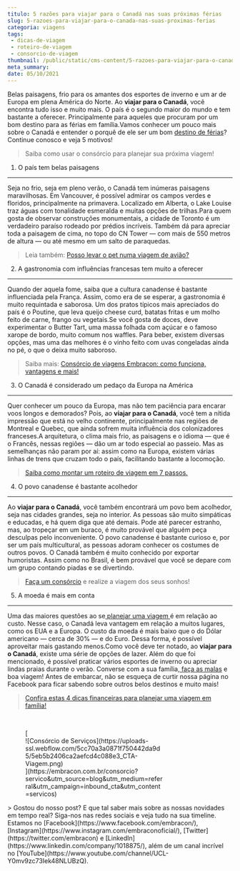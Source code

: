 ```yaml
---
titulo: 5 razões para viajar para o Canadá nas suas próximas férias
slug: 5-razoes-para-viajar-para-o-canada-nas-suas-proximas-ferias
categoria: viagens
tags:
 - dicas-de-viagem
 - roteiro-de-viagem
 - consorcio-de-viagem
thumbnail: /public/static/cms-content/5-razoes-para-viajar-para-o-canada-nas-suas-proximas-ferias.jpg
meta_summary: 
date: 05/10/2021
---
```

Belas paisagens, frio para os amantes dos esportes de inverno e um ar de Europa em plena América do Norte. Ao **viajar para o Canadá**, você encontra tudo isso e muito mais. O país é o segundo maior do mundo e tem bastante a oferecer. Principalmente para aqueles que procuram por um bom destino para as férias em família.Vamos conhecer um pouco mais sobre o Canadá e entender o porquê de ele ser um bom [destino de férias](https://www.embracon.com.br/blog/top-5-destinos-de-ferias-escolha-sua-proxima-viagem-pelo-brasil)? Continue conosco e veja 5 motivos!

> Saiba como usar o consórcio para planejar sua próxima viagem!

1. O país tem belas paisagens
-----------------------------

Seja no frio, seja em pleno verão, o Canadá tem inúmeras paisagens maravilhosas. Em Vancouver, é possível admirar os campos verdes e floridos, principalmente na primavera. Localizado em Alberta, o Lake Louise traz águas com tonalidade esmeralda e muitas opções de trilhas.Para quem gosta de observar construções monumentais, a cidade de Toronto é um verdadeiro paraíso rodeado por prédios incríveis. Também dá para apreciar toda a paisagem de cima, no topo do CN Tower — com mais de 550 metros de altura — ou até mesmo em um salto de paraquedas.

> Leia também: [Posso levar o pet numa viagem de avião?](https://www.embracon.com.br/blog/posso-levar-o-pet-numa-viagem-de-aviao)

2. A gastronomia com influências francesas tem muito a oferecer
---------------------------------------------------------------

Quando der aquela fome, saiba que a cultura canadense é bastante influenciada pela França. Assim, como era de se esperar, a gastronomia é muito requintada e saborosa. Um dos pratos típicos mais apreciados do país é o Poutine, que leva queijo cheese curd, batatas fritas e um molho feito de carne, frango ou vegetais.Se você gosta de doces, deve experimentar o Butter Tart, uma massa folhada com açúcar e o famoso xarope de bordo, muito comum nos waffles. Para beber, existem diversas opções, mas uma das melhores é o vinho feito com uvas congeladas ainda no pé, o que o deixa muito saboroso.

> Saiba mais: [Consórcio de viagens Embracon: como funciona, vantagens e mais!](https://www.embracon.com.br/blog/consorcio-de-viagens-embracon-vantagens)

3. O Canadá é considerado um pedaço da Europa na América
--------------------------------------------------------

Quer conhecer um pouco da Europa, mas não tem paciência para encarar voos longos e demorados? Pois, ao **viajar para o Canadá**, você tem a nítida impressão que está no velho continente, principalmente nas regiões de Montreal e Quebec, que ainda sofrem muita influência dos colonizadores franceses.A arquitetura, o clima mais frio, as paisagens e o idioma — que é o Francês, nessas regiões — dão um ar todo especial ao passeio. Mas as semelhanças não param por aí: assim como na Europa, existem várias linhas de trens que cruzam todo o país, facilitando bastante a locomoção.

> [Saiba como montar um roteiro de viagem em 7 passos.](https://www.embracon.com.br/blog/saiba-como-montar-um-roteiro-de-viagem-em-7-passos)

4. O povo canadense é bastante acolhedor
----------------------------------------

Ao **viajar para o Canadá**, você também encontrará um povo bem acolhedor, seja nas cidades grandes, seja no interior. As pessoas são muito simpáticas e educadas, e há quem diga que até demais. Pode até parecer estranho, mas, ao tropeçar em um buraco, é muito provável que alguém peça desculpas pelo inconveniente. O povo canadense é bastante curioso e, por ser um país multicultural, as pessoas adoram conhecer os costumes de outros povos. O Canadá também é muito conhecido por exportar humoristas. Assim como no Brasil, é bem provável que você se depare com um grupo contando piadas e se divertindo.

> [Faça um consórcio](https://www.embracon.com.br/) e realize a viagem dos seus sonhos!

5. A moeda é mais em conta
--------------------------

Uma das maiores questões ao se[ planejar uma viagem ](https://www.embracon.com.br/blog/viagem-economica-confira-nossas-dicas-para-viajar-com-pouco-dinheiro)é em relação ao custo. Nesse caso, o Canadá leva vantagem em relação a muitos lugares, como os EUA e a Europa. O custo da moeda é mais baixo que o do Dólar americano — cerca de 30% — e do Euro. Dessa forma, é possível aproveitar mais gastando menos.Como você deve ter notado, ao **viajar para o Canadá**, existe uma série de opções de lazer. Além do que foi mencionado, é possível praticar vários esportes de inverno ou apreciar lindas praias durante o verão. Converse com a sua família,[ faça as malas](https://www.embracon.com.br/blog/saiba-o-que-levar-na-sua-proxima-viagem) e boa viagem! Antes de embarcar, não se esqueça de curtir nossa página no Facebook para ficar sabendo sobre outros belos destinos e muito mais!

> [Confira estas 4 dicas financeiras para planejar uma viagem em família!](https://www.embracon.com.br/blog/confira-estas-4-dicas-financeiras-para-planejar-uma-viagem-em-familia)

‍

<figure class="w-richtext-figure-type-image w-richtext-align-center" style="max-width:310px">[<div>![Consórcio de Serviços](https://uploads-ssl.webflow.com/5cc70a3a0871f750442da9d5/5eb5b2406ca2aefcd4c088e3_CTA-Viagem.png)</div>](https://embracon.com.br/consorcio?servico&utm_source=blog&utm_medium=referral&utm_campaign=inbound_cta&utm_content=servicos)</figure>> Gostou do nosso post? E que tal saber mais sobre as nossas novidades em tempo real? Siga-nos nas redes sociais e veja tudo na sua timeline. Estamos no [Facebook](https://www.facebook.com/embracon/), [Instagram](https://www.instagram.com/embraconoficial/), [Twitter](https://twitter.com/embracon) e [LinkedIn](https://www.linkedin.com/company/1018875/), além de um canal incrível no [YouTube](https://www.youtube.com/channel/UCL-Y0mv9zc73Iek48NLUBzQ).
